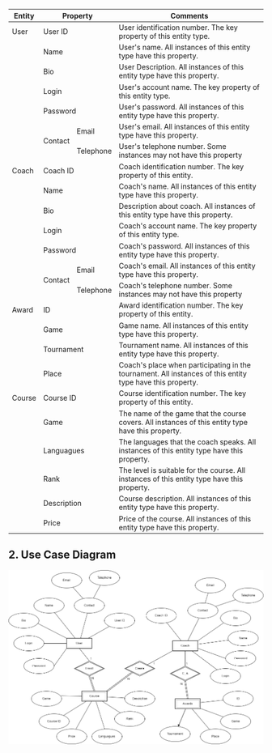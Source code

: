<table>
<thead>
  <tr>
    <th>Entity</th>
    <th colspan="2">Property</th>
    <th>Comments</th>
  </tr>
</thead>
<tbody>
  <tr>
    <td>User</td>
    <td colspan="2">User ID</td>
    <td>User identification number. The key property of this entity type.</td>
  </tr>
  <tr>
    <td></td>
    <td colspan="2">Name</td>
    <td>User's name. All instances of this entity type have this property.</td>
  </tr>
  <tr>
    <td></td>
    <td colspan="2">Bio</td>
    <td>User Description. All instances of this entity type have this property.</td>
  </tr>
  <tr>
    <td></td>
    <td colspan="2">Login</td>
    <td>User's account name. The key property of this entity type.</td>
  </tr>
  <tr>
    <td></td>
    <td colspan="2">Password</td>
    <td>User's password. All instances of this entity type have this property.</td>
  </tr>
  <tr>
    <td></td>
    <td rowspan="2">Contact</td>
    <td>Email</td>
    <td>User's email. All instances of this entity type have this property.</td>
  </tr>
  <tr>
    <td></td>
    <td>Telephone</td>
    <td>User's telephone number. Some instances may not have this property</td>
  </tr>
  <tr>
    <td>Coach</td>
    <td colspan="2">Coach ID</td>
    <td>Coach identification number. The key property of this entity.</td>
  </tr>
  <tr>
    <td></td>
    <td colspan="2">Name</td>
    <td>Coach's name. All instances of this entity type have this property.</td>
  </tr>
  <tr>
    <td></td>
    <td colspan="2">Bio</td>
    <td>Description about coach. All instances of this entity type have this property.</td>
  </tr>
  <tr>
    <td></td>
    <td colspan="2">Login</td>
    <td>Coach's account name. The key property of this entity type.</td>
  </tr>
  <tr>
    <td></td>
    <td colspan="2">Password</td>
    <td>Coach's password. All instances of this entity type have this property.</td>
  </tr>
  <tr>
    <td></td>
    <td rowspan="2">Contact</td>
    <td>Email</td>
    <td>Coach's email. All instances of this entity type have this property.</td>
  </tr>
  <tr>
    <td></td>
    <td>Telephone</td>
    <td>Coach's telephone number. Some instances may not have this property</td>
  </tr>
  <tr>
    <td>Award</td>
    <td colspan="2">ID</td>
    <td>Award identification number. The key property of this entity.</td>
  </tr>
  <tr>
    <td></td>
    <td colspan="2">Game</td>
    <td>Game name. All instances of this entity type have this property.</td>
  </tr>
  <tr>
    <td></td>
    <td colspan="2">Tournament</td>
    <td>Tournament name. All instances of this entity type have this property.</td>
  </tr>
  <tr>
    <td></td>
    <td colspan="2">Place</td>
    <td>Coach's place when participating in the tournament. All instances of this entity type have this property.</td>
  </tr>
  <tr>
    <td>Course</td>
    <td colspan="2">Course ID</td>
    <td>Course identification number. The key property of this entity.</td>
  </tr>
  <tr>
    <td></td>
    <td colspan="2">Game</td>
    <td>The name of the game that the course covers. All instances of this entity type have this property.</td>
  </tr>
  <tr>
    <td></td>
    <td colspan="2">Languagues</td>
    <td>The languages that the coach speaks. All instances of this entity type have this property.</td>
  </tr>
  <tr>
    <td></td>
    <td colspan="2">Rank</td>
    <td>The level is suitable for the course. All instances of this entity type have this property.</td>
  </tr>
  <tr>
    <td></td>
    <td colspan="2">Description</td>
    <td>Course description. All instances of this entity type have this property.</td>
  </tr>
  <tr>
    <td></td>
    <td colspan="2">Price</td>
    <td>Price of the course. All instances of this entity type have this property.</td>
  </tr>
</tbody>
</table>

## 2. Use Case Diagram
![ER](https://github.com/kaitouz/ESportNetwork/blob/main/Image/ER.png)
